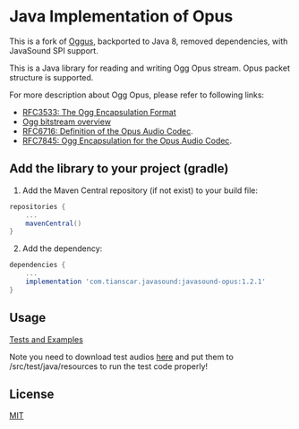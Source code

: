 # Java Implementation of Opus
This is a fork of [Oggus](https://github.com/leonfancy/oggus), backported to Java 8, removed dependencies, with JavaSound SPI support.

This is a Java library for reading and writing Ogg Opus stream. Opus packet structure is supported.

For more description about Ogg Opus, please refer to following links:
- [RFC3533: The Ogg Encapsulation Format](https://tools.ietf.org/html/rfc3533)
- [Ogg bitstream overview](https://xiph.org/ogg/doc/oggstream.html)
- [RFC6716: Definition of the Opus Audio Codec](https://tools.ietf.org/html/rfc6716#section-3.1).
- [RFC7845: Ogg Encapsulation for the Opus Audio Codec](https://tools.ietf.org/html/rfc7845).

## Add the library to your project (gradle)
1. Add the Maven Central repository (if not exist) to your build file:
```groovy
repositories {
    ...
    mavenCentral()
}
```

2. Add the dependency:
```groovy
dependencies {
    ...
    implementation 'com.tianscar.javasound:javasound-opus:1.2.1'
}
```

## Usage
[Tests and Examples](/src/test/java/org/chenliang/oggus/test)

Note you need to download test audios [here](https://github.com/Tianscar/fbodemo1) and put them to /src/test/java/resources to run the test code properly!

## License
[MIT](/LICENSE)
